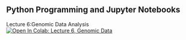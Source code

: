 ## Python Programming and Jupyter Notebooks

Lecture 6:Genomic Data Analysis [![Open In Colab: Lecture 6, Genomic Data](https://colab.research.google.com/assets/colab-badge.svg)](https://colab.research.google.com/github/iossifov/25e_urp/blob/main/lecture_6/GenomicDataAnalysis.ipynb)

